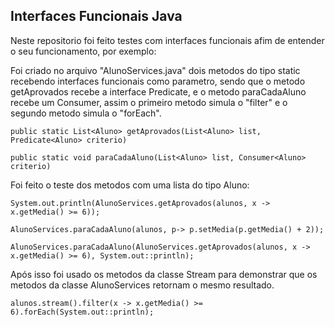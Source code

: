## Interfaces Funcionais Java

Neste repositorio foi feito testes com interfaces funcionais afim de entender o seu funcionamento, por exemplo:

Foi criado no arquivo "AlunoServices.java" dois metodos do tipo static recebendo interfaces funcionais como parametro, sendo que o metodo getAprovados recebe a interface Predicate, e o metodo paraCadaAluno recebe um Consumer, assim o primeiro metodo simula o "filter" e o segundo metodo simula o "forEach".
```
public static List<Aluno> getAprovados(List<Aluno> list, Predicate<Aluno> criterio)
```

```
public static void paraCadaAluno(List<Aluno> list, Consumer<Aluno> criterio)
```

Foi feito o teste dos metodos com uma lista do tipo Aluno:

```
System.out.println(AlunoServices.getAprovados(alunos, x -> x.getMedia() >= 6));
```

```
AlunoServices.paraCadaAluno(alunos, p-> p.setMedia(p.getMedia() + 2));       
        
AlunoServices.paraCadaAluno(AlunoServices.getAprovados(alunos, x -> x.getMedia() >= 6), System.out::println); 
```
Após isso foi usado os metodos da classe Stream para demonstrar que os metodos da classe AlunoServices retornam o mesmo resultado.

```
alunos.stream().filter(x -> x.getMedia() >= 6).forEach(System.out::println);
```